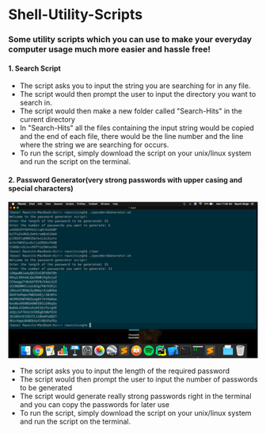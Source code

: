 # Shell-Utility-Scripts
<h3>Some utility scripts which you can use to make your everyday computer usage much more easier and hassle free!</h3>
<h4>1. Search Script </h4>   
<ul>
  <li>The script asks you to input the string you are searching for in any file.</li>
  <li>The script would then prompt the user to input the directory you want to search in.</li>
  <li>The script would then make a new folder called "Search-Hits" in the current directory</li>
  <li>In "Search-Hits" all the files containing the input string would be copied and the end of each file, there would be the line number and the line where the string we are searching for occurs.</li>
  <li>To run the script, simply download the script on your unix/linux system and run the script on the terminal.</li>
</ul>


<h4>2. Password Generator(very strong passwords with upper casing and special characters) </h4>   
<img src = 'Password Generator/Screen Shot 2019-08-05 at 11.08.31 AM.png' width = 900>
<ul>
  <li>The script asks you to input the length of the required password</li>
  <li>The script would then prompt the user to input the number of passwords to be generated</li>
  <li>The script would generate really strong passwords right in the terminal and you can copy the passwords for later use</li>
  <li>To run the script, simply download the script on your unix/linux system and run the script on the terminal.</li>
</ul>
